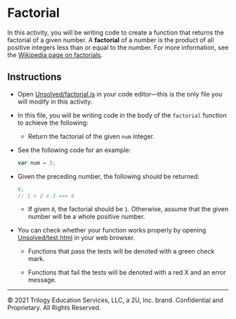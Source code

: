 # Factorial

In this activity, you will be writing code to create a function that returns the factorial of a given number. A **factorial** of a number is the product of all positive integers less than or equal to the number. For more information, see the [Wikipedia page on factorials](https://en.wikipedia.org/wiki/Factorial).

## Instructions

* Open [Unsolved/factorial.js](Unsolved/factorial.js) in your code editor&mdash;this is the only file you will modify in this activity.

* In this file, you will be writing code in the body of the `factorial` function to achieve the following:

  * Return the factorial of the given `num` integer.

* See the following code for an example:

  ```js
  var num = 3;
  ```

* Given the preceding number, the following should be returned:

  ```js
  6;
  // 1 x 2 x 3 === 6
  ```

  * If given `0`, the factorial should be `1`. Otherwise, assume that the given number will be a whole positive number.

* You can check whether your function works properly by opening [Unsolved/test.html](Unsolved/test.html) in your web browser.

  * Functions that pass the tests will be denoted with a green check mark.

  * Functions that fail the tests will be denoted with a red X and an error message.

---
© 2021 Trilogy Education Services, LLC, a 2U, Inc. brand. Confidential and Proprietary. All Rights Reserved.
